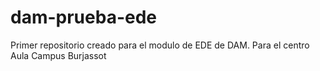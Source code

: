 # dam-prueba-ede
Primer repositorio creado para el modulo de EDE de DAM. Para el centro Aula Campus Burjassot

